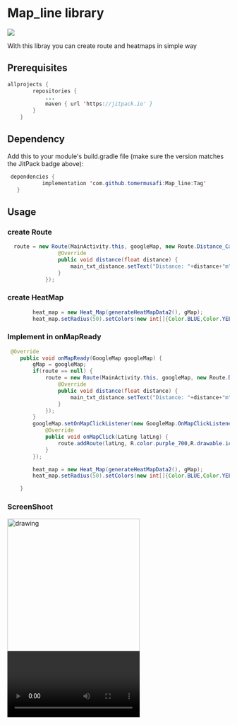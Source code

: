 # Map_line library
[![](https://jitpack.io/v/tomermusafi/Map_line.svg)](https://jitpack.io/#tomermusafi/Map_line)

 With this libray you can create route and heatmaps in simple way

## Prerequisites
```java
allprojects {
		repositories {
			...
			maven { url 'https://jitpack.io' }
		}
	}
```

## Dependency
Add this to your module's build.gradle file (make sure the version matches the JitPack badge above):
 ```java
  dependencies {
	        implementation 'com.github.tomermusafi:Map_line:Tag'
	}
```

## Usage
### create Route
```java
  route = new Route(MainActivity.this, googleMap, new Route.Distance_CallBack() {
                @Override
                public void distance(float distance) {
                    main_txt_distance.setText("Distance: "+distance+"m");
                }
            });
```
### create HeatMap
```java
        heat_map = new Heat_Map(generateHeatMapData2(), gMap);
        heat_map.setRadius(50).setColors(new int[]{Color.BLUE,Color.YELLOW, Color.parseColor("#FF0000")}, new float[]{0.2f,0.6f, 1f}).show();
```
### Implement in onMapReady
```java
 @Override
    public void onMapReady(GoogleMap googleMap) {
        gMap = googleMap;
        if(route == null) {
            route = new Route(MainActivity.this, googleMap, new Route.Distance_CallBack() {
                @Override
                public void distance(float distance) {
                    main_txt_distance.setText("Distance: "+distance+"m");
                }
            });
        }
        googleMap.setOnMapClickListener(new GoogleMap.OnMapClickListener() {
            @Override
            public void onMapClick(LatLng latLng) {
                route.addRoute(latLng, R.color.purple_700,R.drawable.ic_baseline_brightness_1_24,R.drawable.walk_person );
            }
        });

        heat_map = new Heat_Map(generateHeatMapData2(), gMap);
        heat_map.setRadius(50).setColors(new int[]{Color.BLUE,Color.YELLOW, Color.parseColor("#FF0000")}, new float[]{0.2f,0.6f, 1f}).show();

    }
```

### ScreenShoot
<img src="https://drive.google.com/uc?export=view&id=1TkjEVocZaA9J-RtG_5S_oPmbj5ERTC5v" alt="drawing" width="300"/>

<video src="https://drive.google.com/uc?export=view&id=14OfeOTYNubJgI3D_nzzZi4gA32knSnp4" alt="drawing" width="300"/>



